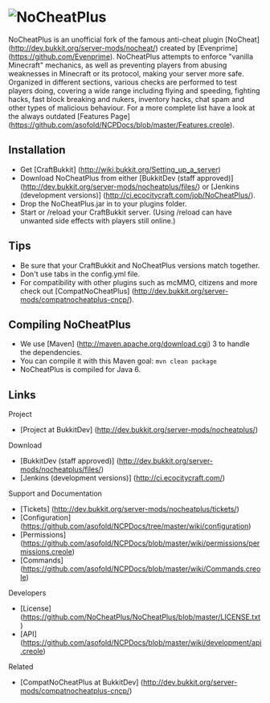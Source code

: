 ![NoCheatPlus](http://dev.bukkit.org/media/images/48/981/NoCheatPlus_ChristmasED.png)
===========

NoCheatPlus is an unofficial fork of the famous anti-cheat plugin [NoCheat] (http://dev.bukkit.org/server-mods/nocheat/) created by [Evenprime] (https://github.com/Evenprime). NoCheatPlus attempts to enforce "vanilla Minecraft" mechanics, as well as preventing players from abusing weaknesses in Minecraft or its protocol, making your server more safe. Organized in different sections, various checks are performed to test players doing, covering a wide range including flying and speeding, fighting hacks, fast block breaking and nukers, inventory hacks, chat spam and other types of malicious behaviour. For a more complete list have a look at the always outdated [Features Page] (https://github.com/asofold/NCPDocs/blob/master/Features.creole).

Installation
---------
* Get [CraftBukkit] (http://wiki.bukkit.org/Setting_up_a_server)
* Download NoCheatPlus from either [BukkitDev (staff approved)] (http://dev.bukkit.org/server-mods/nocheatplus/files/) or [Jenkins (development versions)] (http://ci.ecocitycraft.com/job/NoCheatPlus/).
* Drop the NoCheatPlus.jar in to your plugins folder.
* Start or /reload your CraftBukkit server. (Using /reload can have unwanted side effects with players still online.)

Tips
---------
* Be sure that your CraftBukkit and NoCheatPlus versions match together.
* Don't use tabs in the config.yml file.
* For compatibility with other plugins such as mcMMO, citizens and more check out [CompatNoCheatPlus] (http://dev.bukkit.org/server-mods/compatnocheatplus-cncp/).

Compiling NoCheatPlus
---------
* We use [Maven] (http://maven.apache.org/download.cgi) 3 to handle the dependencies.
* You can compile it with this Maven goal: `mvn clean package`
* NoCheatPlus is compiled for Java 6.

Links
---------

Project
* [Project at BukkitDev] (http://dev.bukkit.org/server-mods/nocheatplus/)

Download
* [BukkitDev (staff approved)] (http://dev.bukkit.org/server-mods/nocheatplus/files/)
* [Jenkins (development versions)] (http://ci.ecocitycraft.com/)

Support and Documentation
* [Tickets] (http://dev.bukkit.org/server-mods/nocheatplus/tickets/)
* [Configuration] (https://github.com/asofold/NCPDocs/tree/master/wiki/configuration)
* [Permissions] (https://github.com/asofold/NCPDocs/blob/master/wiki/permissions/permissions.creole)
* [Commands] (https://github.com/asofold/NCPDocs/blob/master/wiki/Commands.creole)

Developers
* [License] (https://github.com/NoCheatPlus/NoCheatPlus/blob/master/LICENSE.txt)
* [API] (https://github.com/asofold/NCPDocs/blob/master/wiki/development/api.creole)

Related
* [CompatNoCheatPlus at BukkitDev] (http://dev.bukkit.org/server-mods/compatnocheatplus-cncp/)
